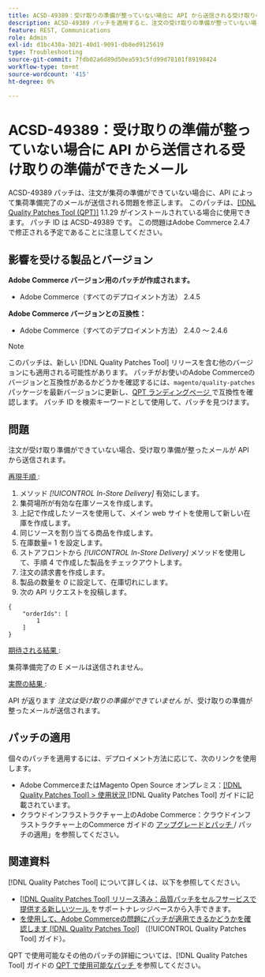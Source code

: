 ```yaml
---
title: ACSD-49389：受け取りの準備が整っていない場合に API から送信される受け取りの準備ができたメール
description: ACSD-49389 パッチを適用すると、注文の受け取りの準備が整っていない場合に、API から受け取り準備完了のメールが送信されるAdobe Commerceの問題が修正されます。
feature: REST, Communications
role: Admin
exl-id: d1bc430a-3021-40d1-9091-db8ed9125619
type: Troubleshooting
source-git-commit: 7fdb02a6d89d50ea593c5fd99d78101f89198424
workflow-type: tm+mt
source-wordcount: '415'
ht-degree: 0%

---
```


# ACSD-49389：受け取りの準備が整っていない場合に API から送信される受け取りの準備ができたメール

ACSD-49389 パッチは、注文が集荷の準備ができていない場合に、API によって集荷準備完了のメールが送信される問題を修正します。 このパッチは、[[!DNL Quality Patches Tool (QPT)]](https://experienceleague.adobe.com/ja/docs/commerce-operations/tools/quality-patches-tool/quality-patches-tool-to-self-serve-quality-patches) 1.1.29 がインストールされている場合に使用できます。 パッチ ID は ACSD-49389 です。 この問題はAdobe Commerce 2.4.7 で修正される予定であることに注意してください。

## 影響を受ける製品とバージョン

**Adobe Commerce バージョン用のパッチが作成されます。**

* Adobe Commerce（すべてのデプロイメント方法） 2.4.5

**Adobe Commerce バージョンとの互換性：**

* Adobe Commerce（すべてのデプロイメント方法） 2.4.0 ～ 2.4.6

>[!NOTE]
>
>このパッチは、新しい [!DNL Quality Patches Tool] リリースを含む他のバージョンにも適用される可能性があります。 パッチがお使いのAdobe Commerceのバージョンと互換性があるかどうかを確認するには、`magento/quality-patches` パッケージを最新バージョンに更新し、[QPT ランディングページ ](https://experienceleague.adobe.com/tools/commerce-quality-patches/index.html?lang=ja) で互換性を確認します。 パッチ ID を検索キーワードとして使用して、パッチを見つけます。

## 問題

注文が受け取り準備ができていない場合、受け取り準備が整ったメールが API から送信されます。

<u> 再現手順 </u>:

1. メソッド *[!UICONTROL In-Store Delivery]* 有効にします。
1. 集荷場所が有効な在庫ソースを作成します。
1. 上記で作成したソースを使用して、メイン web サイトを使用して新しい在庫を作成します。
1. 同じソースを割り当てる商品を作成します。
1. 在庫数量= 1 を設定します。
1. ストアフロントから *[!UICONTROL In-Store Delivery]* メソッドを使用して、手順 4 で作成した製品をチェックアウトします。
1. 注文の請求書を作成します。
1. 製品の数量を *0* に設定して、在庫切れにします。
1. 次の API リクエストを投稿します。

```
{
    "orderIds": [
        1
    ]
}
```

<u> 期待される結果 </u>:

集荷準備完了の E メールは送信されません。

<u> 実際の結果 </u>:

API が返ります *注文は受け取りの準備ができていません* が、受け取りの準備が整ったメールが送信されます。

## パッチの適用

個々のパッチを適用するには、デプロイメント方法に応じて、次のリンクを使用します。

* Adobe CommerceまたはMagento Open Source オンプレミス：[[!DNL Quality Patches Tool] > 使用状況 ](/help/tools/quality-patches-tool/usage.md) [!DNL Quality Patches Tool] ガイドに記載されています。
* クラウドインフラストラクチャー上のAdobe Commerce：クラウドインフラストラクチャー上のCommerce ガイドの [ アップグレードとパッチ ](https://experienceleague.adobe.com/docs/commerce-cloud-service/user-guide/develop/upgrade/apply-patches.html?lang=ja)/ パッチの適用」を参照してください。

## 関連資料

[!DNL Quality Patches Tool] について詳しくは、以下を参照してください。

* [[!DNL Quality Patches Tool]  リリース済み：品質パッチをセルフサービスで提供する新しいツール ](https://experienceleague.adobe.com/ja/docs/commerce-operations/tools/quality-patches-tool/quality-patches-tool-to-self-serve-quality-patches) をサポートナレッジベースから入手できます。
* [ を使用して、Adobe Commerceの問題にパッチが適用できるかどうかを確認します  [!DNL Quality Patches Tool]](/help/tools/quality-patches-tool/patches-available-in-qpt/check-patch-for-magento-issue-with-magento-quality-patches.md) （[!UICONTROL Quality Patches Tool] ガイド）。


QPT で使用可能なその他のパッチの詳細については、[!DNL Quality Patches Tool] ガイドの [QPT で使用可能なパッチ ](https://experienceleague.adobe.com/tools/commerce-quality-patches/index.html?lang=ja) を参照してください。
